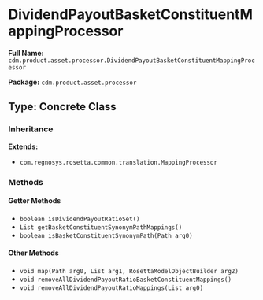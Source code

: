 # DividendPayoutBasketConstituentMappingProcessor

**Full Name:** `cdm.product.asset.processor.DividendPayoutBasketConstituentMappingProcessor`

**Package:** `cdm.product.asset.processor`

## Type: Concrete Class

### Inheritance

**Extends:**
- `com.regnosys.rosetta.common.translation.MappingProcessor`

### Methods

#### Getter Methods

- `boolean isDividendPayoutRatioSet()`
- `List getBasketConstituentSynonymPathMappings()`
- `boolean isBasketConstituentSynonymPath(Path arg0)`

#### Other Methods

- `void map(Path arg0, List arg1, RosettaModelObjectBuilder arg2)`
- `void removeAllDividendPayoutRatioBasketConstituentMappings()`
- `void removeAllDividendPayoutRatioMappings(List arg0)`

